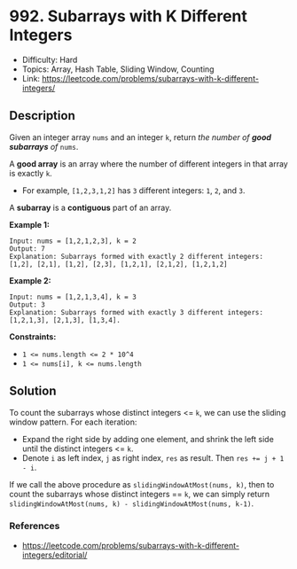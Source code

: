 # 992. Subarrays with K Different Integers

- Difficulty: Hard
- Topics: Array, Hash Table, Sliding Window, Counting
- Link: https://leetcode.com/problems/subarrays-with-k-different-integers/

## Description

Given an integer array `nums` and an integer `k`, return _the number of **good subarrays** of_ `nums`.

A **good array** is an array where the number of different integers in that array is exactly `k`.

- For example, `[1,2,3,1,2]` has `3` different integers: `1`, `2`, and `3`.

A **subarray** is a **contiguous** part of an array.

**Example 1:**

```
Input: nums = [1,2,1,2,3], k = 2
Output: 7
Explanation: Subarrays formed with exactly 2 different integers: [1,2], [2,1], [1,2], [2,3], [1,2,1], [2,1,2], [1,2,1,2]
```

**Example 2:**

```
Input: nums = [1,2,1,3,4], k = 3
Output: 3
Explanation: Subarrays formed with exactly 3 different integers: [1,2,1,3], [2,1,3], [1,3,4].
```

**Constraints:**

- `1 <= nums.length <= 2 * 10^4`
- `1 <= nums[i], k <= nums.length`

## Solution

To count the subarrays whose distinct integers <= `k`, we can use the sliding window pattern. For each iteration:

- Expand the right side by adding one element, and shrink the left side until the distinct integers <= `k`.
- Denote `i` as left index, `j` as right index, `res` as result. Then `res += j + 1 - i`.

If we call the above procedure as `slidingWindowAtMost(nums, k)`, then to count the subarrays whose distinct integers == `k`, we can simply return `slidingWindowAtMost(nums, k) - slidingWindowAtMost(nums, k-1)`.

### References

- https://leetcode.com/problems/subarrays-with-k-different-integers/editorial/
